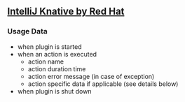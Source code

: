 ## [IntelliJ Knative by Red Hat](https://github.com/redhat-developer/intellij-knative)

### Usage Data

* when plugin is started
* when an action is executed
    * action name
    * action duration time
    * action error message (in case of exception)
    * action specific data if applicable (see details below)
* when plugin is shut down
